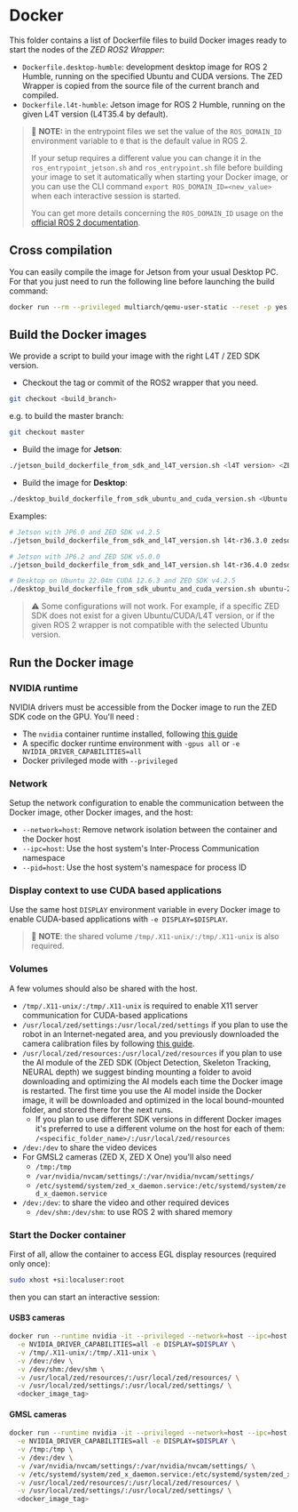 # Docker

This folder contains a list of Dockerfile files to build Docker images ready to start the nodes of the *ZED ROS2 Wrapper*:

* `Dockerfile.desktop-humble`: development desktop image for ROS 2 Humble, running on the specified Ubuntu and CUDA versions. The ZED Wrapper is copied from the source file of the current branch and compiled.
* `Dockerfile.l4t-humble`: Jetson image for ROS 2 Humble, running on the given L4T version (L4T35.4 by default).

> :pushpin: **NOTE:** in the entrypoint files we set the value of the `ROS_DOMAIN_ID` environment
> variable to `0` that is the default value in ROS 2.
>
> If your setup requires a different value you can change it in the `ros_entrypoint_jetson.sh` and
> `ros_entrypoint.sh` file before building your image to set it automatically when starting your Docker image,
> or you can use the CLI command `export ROS_DOMAIN_ID=<new_value>` when each interactive session is started.
>
> You can get more details concerning the `ROS_DOMAIN_ID` usage on the [official ROS 2 documentation](https://docs.ros.org/en/humble/Concepts/Intermediate/About-Domain-ID.html#the-ros-domain-id).

## Cross compilation

You can easily compile the image for Jetson from your usual Desktop PC.
For that you just need to run the following line before launching the build command:

```bash
docker run --rm --privileged multiarch/qemu-user-static --reset -p yes
```

## Build the Docker images

We provide a script to build your image with the right L4T / ZED SDK version.

* Checkout the tag or commit of the ROS2 wrapper that you need.

 ```bash
 git checkout <build_branch>
 ```

  e.g. to build the master branch:

 ```bash
 git checkout master
 ```

* Build the image for **Jetson**:

 ```bash
 ./jetson_build_dockerfile_from_sdk_and_l4T_version.sh <l4T version> <ZED SDK version>
 ```

* Build the image for **Desktop**:

 ```bash
 ./desktop_build_dockerfile_from_sdk_ubuntu_and_cuda_version.sh <Ubuntu version> <CUDA version> <ZED SDK version>
 ```

Examples:

```bash
# Jetson with JP6.0 and ZED SDK v4.2.5
./jetson_build_dockerfile_from_sdk_and_l4T_version.sh l4t-r36.3.0 zedsdk-4.2.5
```

```bash
# Jetson with JP6.2 and ZED SDK v5.0.0
./jetson_build_dockerfile_from_sdk_and_l4T_version.sh l4t-r36.4.0 zedsdk-5.0.0
```

```bash
# Desktop on Ubuntu 22.04m CUDA 12.6.3 and ZED SDK v4.2.5
./desktop_build_dockerfile_from_sdk_ubuntu_and_cuda_version.sh ubuntu-22.04 cuda-12.6.3 zedsdk-4.2.5
```

> :warning: Some configurations will not work. For example, if a specific ZED SDK does not exist for a given Ubuntu/CUDA/L4T version, or if the given ROS 2 wrapper is not compatible with the selected Ubuntu version.

## Run the Docker image

### NVIDIA runtime

NVIDIA drivers must be accessible from the Docker image to run the ZED SDK code on the GPU. You'll need :

* The `nvidia` container runtime installed, following [this guide](https://www.stereolabs.com/docs/docker/install-guide-linux/#nvidia-docker)
* A specific docker runtime environment with `-gpus all` or `-e NVIDIA_DRIVER_CAPABILITIES=all`
* Docker privileged mode with `--privileged`

### Network

Setup the network configuration to enable the communication between the Docker image, other Docker images, and the host:

* `--network=host`: Remove network isolation between the container and the Docker host
* `--ipc=host`: Use the host system's Inter-Process Communication namespace
* `--pid=host`: Use the host system's namespace for process ID

### Display context to use CUDA based applications

Use the same host `DISPLAY` environment variable in every Docker image to enable CUDA-based applications with `-e DISPLAY=$DISPLAY`.

> :pushpin: **NOTE**: the shared volume `/tmp/.X11-unix/:/tmp/.X11-unix` is also required.

### Volumes

A few volumes should also be shared with the host.

* `/tmp/.X11-unix/:/tmp/.X11-unix` is required to enable X11 server communication for CUDA-based applications
* `/usr/local/zed/settings:/usr/local/zed/settings` if you plan to use the robot in an Internet-negated area, and you previously downloaded the camera calibration files by following [this guide](https://support.stereolabs.com/hc/en-us/articles/21614848880791-How-can-I-use-the-ZED-with-Docker-on-a-robot-with-no-internet-connection). 
* `/usr/local/zed/resources:/usr/local/zed/resources` if you plan to use the AI module of the ZED SDK (Object Detection, Skeleton Tracking, NEURAL depth) we suggest binding mounting a folder to avoid downloading and optimizing the AI models each time the Docker image is restarted. The first time you use the AI model inside the Docker image, it will be downloaded and optimized in the local bound-mounted folder, and stored there for the next runs.
  * If you plan to use different SDK versions in different Docker images it's preferred to use a different
    volume on the host for each of them: `/<specific_folder_name>/:/usr/local/zed/resources`
* `/dev:/dev` to share the video devices
* For GMSL2 cameras (ZED X, ZED X One) you'll also need
  * `/tmp:/tmp`
  * `/var/nvidia/nvcam/settings/:/var/nvidia/nvcam/settings/`
  * `/etc/systemd/system/zed_x_daemon.service:/etc/systemd/system/zed_x_daemon.service`
* `/dev:/dev`: to share the video and other required devices
  * `/dev/shm:/dev/shm`: to use ROS 2 with shared memory

### Start the Docker container

First of all, allow the container to access EGL display resources (required only once):

```bash
sudo xhost +si:localuser:root
```

then you can start an interactive session:

#### USB3 cameras

```bash
docker run --runtime nvidia -it --privileged --network=host --ipc=host --pid=host \
  -e NVIDIA_DRIVER_CAPABILITIES=all -e DISPLAY=$DISPLAY \
  -v /tmp/.X11-unix/:/tmp/.X11-unix \
  -v /dev:/dev \
  -v /dev/shm:/dev/shm \
  -v /usr/local/zed/resources/:/usr/local/zed/resources/ \
  -v /usr/local/zed/settings/:/usr/local/zed/settings/ \
  <docker_image_tag>
```

#### GMSL cameras

```bash
docker run --runtime nvidia -it --privileged --network=host --ipc=host --pid=host \
  -e NVIDIA_DRIVER_CAPABILITIES=all -e DISPLAY=$DISPLAY \
  -v /tmp:/tmp \
  -v /dev:/dev \
  -v /var/nvidia/nvcam/settings/:/var/nvidia/nvcam/settings/ \
  -v /etc/systemd/system/zed_x_daemon.service:/etc/systemd/system/zed_x_daemon.service \
  -v /usr/local/zed/resources/:/usr/local/zed/resources/ \
  -v /usr/local/zed/settings/:/usr/local/zed/settings/ \
  <docker_image_tag>
```
